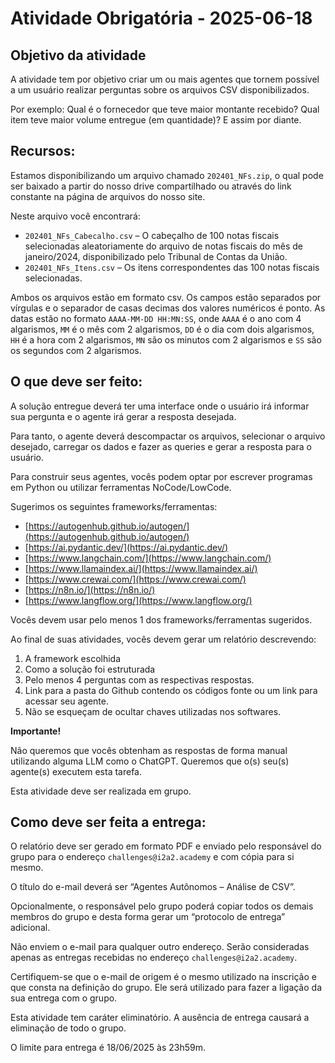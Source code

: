 # Atividade Obrigatória - 2025-06-18

## Objetivo da atividade

A atividade tem por objetivo criar um ou mais agentes que tornem possível a um usuário realizar perguntas sobre os arquivos CSV disponibilizados.

Por exemplo: Qual é o fornecedor que teve maior montante recebido? Qual item teve maior volume entregue (em quantidade)? E assim por diante.

## Recursos:

Estamos disponibilizando um arquivo chamado `202401_NFs.zip`, o qual pode ser baixado a partir do nosso drive compartilhado ou através do link constante na página de arquivos do nosso site.

Neste arquivo você encontrará:

* `202401_NFs_Cabecalho.csv` – O cabeçalho de 100 notas fiscais selecionadas aleatoriamente do arquivo de notas fiscais do mês de janeiro/2024, disponibilizado pelo Tribunal de Contas da União.
* `202401_NFs_Itens.csv` – Os itens correspondentes das 100 notas fiscais selecionadas.

Ambos os arquivos estão em formato csv. Os campos estão separados por vírgulas e o separador de casas decimas dos valores numéricos é ponto. As datas estão no formato `AAAA-MM-DD HH:MN:SS`, onde `AAAA` é o ano com 4 algarismos, `MM` é o mês com 2 algarismos, `DD` é o dia com dois algarismos, `HH` é a hora com 2 algarismos, `MN` são os minutos com 2 algarismos e `SS` são os segundos com 2 algarismos.

## O que deve ser feito:

A solução entregue deverá ter uma interface onde o usuário irá informar sua pergunta e o agente irá gerar a resposta desejada.

Para tanto, o agente deverá descompactar os arquivos, selecionar o arquivo desejado, carregar os dados e fazer as queries e gerar a resposta para o usuário.

Para construir seus agentes, vocês podem optar por escrever programas em Python ou utilizar ferramentas NoCode/LowCode.

Sugerimos os seguintes frameworks/ferramentas:

* [https://autogenhub.github.io/autogen/](https://autogenhub.github.io/autogen/)
* [https://ai.pydantic.dev/](https://ai.pydantic.dev/)
* [https://www.langchain.com/](https://www.langchain.com/)
* [https://www.llamaindex.ai/](https://www.llamaindex.ai/)
* [https://www.crewai.com/](https://www.crewai.com/)
* [https://n8n.io/](https://n8n.io/)
* [https://www.langflow.org/](https://www.langflow.org/)

Vocês devem usar pelo menos 1 dos frameworks/ferramentas sugeridos.

Ao final de suas atividades, vocês devem gerar um relatório descrevendo:

1.  A framework escolhida
2.  Como a solução foi estruturada
3.  Pelo menos 4 perguntas com as respectivas respostas.
4.  Link para a pasta do Github contendo os códigos fonte ou um link para acessar seu agente.
5.  Não se esqueçam de ocultar chaves utilizadas nos softwares.

**Importante!**

Não queremos que vocês obtenham as respostas de forma manual utilizando alguma LLM como o ChatGPT. Queremos que o(s) seu(s) agente(s) executem esta tarefa.

Esta atividade deve ser realizada em grupo.

## Como deve ser feita a entrega:

O relatório deve ser gerado em formato PDF e enviado pelo responsável do grupo para o endereço `challenges@i2a2.academy` e com cópia para si mesmo.

O título do e-mail deverá ser “Agentes Autônomos – Análise de CSV”.

Opcionalmente, o responsável pelo grupo poderá copiar todos os demais membros do grupo e desta forma gerar um “protocolo de entrega” adicional.

Não enviem o e-mail para qualquer outro endereço. Serão consideradas apenas as entregas recebidas no endereço `challenges@i2a2.academy`.

Certifiquem-se que o e-mail de origem é o mesmo utilizado na inscrição e que consta na definição do grupo. Ele será utilizado para fazer a ligação da sua entrega com o grupo.

Esta atividade tem caráter eliminatório. A ausência de entrega causará a eliminação de todo o grupo.

O limite para entrega é 18/06/2025 às 23h59m.